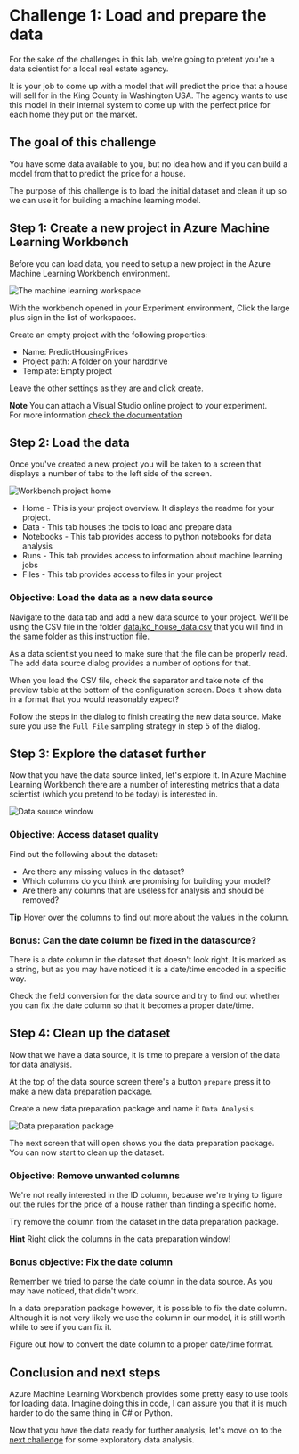 # Challenge 1: Load and prepare the data
For the sake of the challenges in this lab, we're going to pretent you're a 
data scientist for a local real estate agency. 

It is your job to come up with a model that will predict the price that a house 
will sell for in the King County in Washington USA. The agency wants to use
this model in their internal system to come up with the perfect price for each
home they put on the market. 

## The goal of this challenge
You have some data available to you, but no idea how and if you can build a 
model from that to predict the price for a house. 

The purpose of this challenge is to load the initial dataset and clean it up
so we can use it for building a machine learning model.

## Step 1: Create a new project in Azure Machine Learning Workbench
Before you can load data, you need to setup a new project in the Azure Machine
Learning Workbench environment.

![The machine learning workspace](images/ml-workbench-workspace.png)

With the workbench opened in your Experiment environment, Click the large plus
sign in the list of workspaces. 

Create an empty project with the following properties:

* Name: PredictHousingPrices
* Project path: A folder on your harddrive
* Template: Empty project

Leave the other settings as they are and click create.

**Note** You can attach a Visual Studio online project to your experiment.  
For more information [check the documentation](https://docs.microsoft.com/en-us/azure/machine-learning/preview/using-git-ml-project)

## Step 2: Load the data
Once you've created a new project you will be taken to a screen that displays a 
number of tabs to the left side of the screen.

![Workbench project home](images/ml-workbench-home.png)

* Home - This is your project overview. It displays the readme for your project.
* Data - This tab houses the tools to load and prepare data
* Notebooks - This tab provides access to python notebooks for data analysis
* Runs - This tab provides access to information about machine learning jobs
* Files - This tab provides access to files in your project

### Objective: Load the data as a new data source
Navigate to the data tab and add a new data source to your project.
We'll be using the CSV file in the folder [data/kc_house_data.csv](data/kc_house_data.csv) that you
will find in the same folder as this instruction file.

As a data scientist you need to make sure that the file can be properly read.
The add data source dialog provides a number of options for that. 

When you load the CSV file, check the separator and take note of the preview
table at the bottom of the configuration screen. Does it show data in a format
that you would reasonably expect?

Follow the steps in the dialog to finish creating the new data source.
Make sure you use the `Full File` sampling strategy in step 5 of the dialog.

## Step 3: Explore the dataset further
Now that you have the data source linked, let's explore it. 
In Azure Machine Learning Workbench there are a number of interesting metrics
that a data scientist (which you pretend to be today) is interested in.

![Data source window](images/ml-workbench-datasource.png)

### Objective: Access dataset quality
Find out the following about the dataset:

* Are there any missing values in the dataset?
* Which columns do you think are promising for building your model?
* Are there any columns that are useless for analysis and should be removed?

**Tip** Hover over the columns to find out more about the values in the column.

### Bonus: Can the date column be fixed in the datasource?
There is a date column in the dataset that doesn't look right. It is marked as
a string, but as you may have noticed it is a date/time encoded in a specific way.

Check the field conversion for the data source and try to find out whether you
can fix the date column so that it becomes a proper date/time.

## Step 4: Clean up the dataset
Now that we have a data source, it is time to prepare a version of the data
for data analysis. 

At the top of the data source screen there's a button `prepare` press it to
make a new data preparation package.

Create a new data preparation package and name it `Data Analysis`. 

![Data preparation package](images/ml-workbench-dataprep.png)

The next screen that will open shows you the data preparation package. 
You can now start to clean up the dataset.

### Objective: Remove unwanted columns
We're not really interested in the ID column, because we're trying to figure
out the rules for the price of a house rather than finding a specific home. 

Try remove the column from the dataset in the data preparation package.

**Hint** Right click the columns in the data preparation window!

### Bonus objective: Fix the date column
Remember we tried to parse the date column in the data source. As you may have
noticed, that didn't work.

In a data preparation package however, it is possible to fix the date column.
Although it is not very likely we use the column in our model, it is still worth
while to see if you can fix it.

Figure out how to convert the date column to a proper date/time format.

## Conclusion and next steps
Azure Machine Learning Workbench provides some pretty easy to use tools for
loading data. Imagine doing this in code, I can assure you that it is much 
harder to do the same thing in C# or Python.

Now that you have the data ready for further analysis, let's move on to the
[next challenge](../challenge-2/README.md) for some exploratory data analysis.
